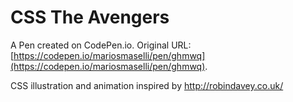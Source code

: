 # CSS The Avengers 

A Pen created on CodePen.io. Original URL: [https://codepen.io/mariosmaselli/pen/ghmwq](https://codepen.io/mariosmaselli/pen/ghmwq).

CSS illustration and animation inspired by http://robindavey.co.uk/
